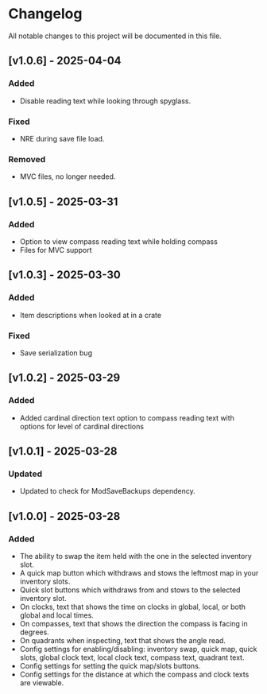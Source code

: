 # Changelog

All notable changes to this project will be documented in this file.

## [v1.0.6] - 2025-04-04

### Added

- Disable reading text while looking through spyglass.

### Fixed

- NRE during save file load.

### Removed

- MVC files, no longer needed.

## [v1.0.5] - 2025-03-31

### Added

- Option to view compass reading text while holding compass
- Files for MVC support

## [v1.0.3] - 2025-03-30

### Added

- Item descriptions when looked at in a crate

### Fixed

- Save serialization bug

## [v1.0.2] - 2025-03-29

### Added

- Added cardinal direction text option to compass reading text with options for level of cardinal directions

## [v1.0.1] - 2025-03-28

### Updated

- Updated to check for ModSaveBackups dependency.

## [v1.0.0] - 2025-03-28

### Added

- The ability to swap the item held with the one in the selected inventory slot.
- A quick map button which withdraws and stows the leftmost map in your inventory slots.
- Quick slot buttons which withdraws from and stows to the selected inventory slot.
- On clocks, text that shows the time on clocks in global, local, or both global and local times.
- On compasses, text that shows the direction the compass is facing in degrees.
- On quadrants when inspecting, text that shows the angle read.
- Config settings for enabling/disabling: inventory swap, quick map, quick slots, global clock text, local clock text, compass text, quadrant text.
- Config settings for setting the quick map/slots buttons.
- Config settings for the distance at which the compass and clock texts are viewable.
